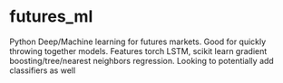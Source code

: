 ﻿# futures_ml

Python Deep/Machine learning for futures markets. Good for quickly throwing together models. Features torch LSTM, scikit learn gradient boosting/tree/nearest neighbors regression. Looking to potentially add classifiers as well 
